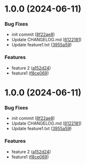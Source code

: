 # 1.0.0 (2024-06-11)


### Bug Fixes

* init commit ([8f22ae8](https://github.com/OSPIRE/OSPIRE-Unity/commit/8f22ae83c097374eb8e3579665730c61ad10fd3f))
* Update CHANGELOG.md ([6122181](https://github.com/OSPIRE/OSPIRE-Unity/commit/6122181397115af5ce5cc8869ba4ab1d9687cba7))
* Update feature1.txt ([3955a59](https://github.com/OSPIRE/OSPIRE-Unity/commit/3955a59138353ddc9c38f295ecd03bc56eb10f1f))


### Features

* feature 2 ([a152d24](https://github.com/OSPIRE/OSPIRE-Unity/commit/a152d2459857ccc52ed5b301a2c2c3dea09e130f))
* feature1 ([f8ce069](https://github.com/OSPIRE/OSPIRE-Unity/commit/f8ce0695b09825ef7cee082b837d5e014a57b0f0))

# 1.0.0 (2024-06-11)


### Bug Fixes

* init commit ([8f22ae8](https://github.com/OSPIRE/OSPIRE-Unity/commit/8f22ae83c097374eb8e3579665730c61ad10fd3f))
* Update CHANGELOG.md ([6122181](https://github.com/OSPIRE/OSPIRE-Unity/commit/6122181397115af5ce5cc8869ba4ab1d9687cba7))
* Update feature1.txt ([3955a59](https://github.com/OSPIRE/OSPIRE-Unity/commit/3955a59138353ddc9c38f295ecd03bc56eb10f1f))


### Features

* feature 2 ([a152d24](https://github.com/OSPIRE/OSPIRE-Unity/commit/a152d2459857ccc52ed5b301a2c2c3dea09e130f))
* feature1 ([f8ce069](https://github.com/OSPIRE/OSPIRE-Unity/commit/f8ce0695b09825ef7cee082b837d5e014a57b0f0))
